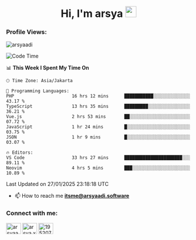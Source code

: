 <h1 align="center">Hi, I'm arsya 
  <img src="https://media.giphy.com/media/hvRJCLFzcasrR4ia7z/giphy.gif" width="30px"/>
</h1>

<p align="left"> <h3>Profile Views:</h3> <img src="https://komarev.com/ghpvc/?username=arsyaadi&label=Profile%20views&color=0e75b6&style=flat" alt="arsyaadi" /> </p>

<!--START_SECTION:waka-->
![Code Time](http://img.shields.io/badge/Code%20Time-3%2C666%20hrs%2055%20mins-blue)

📊 **This Week I Spent My Time On** 

```text
🕑︎ Time Zone: Asia/Jakarta

💬 Programming Languages: 
PHP                      16 hrs 12 mins      ███████████░░░░░░░░░░░░░░   43.17 % 
TypeScript               13 hrs 35 mins      █████████░░░░░░░░░░░░░░░░   36.21 % 
Vue.js                   2 hrs 53 mins       ██░░░░░░░░░░░░░░░░░░░░░░░   07.72 % 
JavaScript               1 hr 24 mins        █░░░░░░░░░░░░░░░░░░░░░░░░   03.75 % 
JSON                     1 hr 9 mins         █░░░░░░░░░░░░░░░░░░░░░░░░   03.07 % 

🔥 Editors: 
VS Code                  33 hrs 27 mins      ██████████████████████░░░   89.11 % 
Neovim                   4 hrs 5 mins        ███░░░░░░░░░░░░░░░░░░░░░░   10.89 % 
```


 Last Updated on 27/01/2025 23:18:18 UTC
<!--END_SECTION:waka-->

- 📫 How to reach me **itsme@arsyaadi.software**


<h3 align="left">Connect with me:</h3>
<p align="left">
<a href="https://linkedin.com/in/arsyaadi" target="blank"><img align="center" src="https://raw.githubusercontent.com/rahuldkjain/github-profile-readme-generator/master/src/images/icons/Social/linked-in-alt.svg" alt="arsyaadi" height="30" width="40" /></a>
<a href="https://fb.com/arsya.xkz" target="blank"><img align="center" src="https://raw.githubusercontent.com/rahuldkjain/github-profile-readme-generator/master/src/images/icons/Social/facebook.svg" alt="arsya.xkz" height="30" width="40" /></a>
<a href="https://stackoverflow.com/users/19520749" target="blank"><img align="center" src="https://raw.githubusercontent.com/rahuldkjain/github-profile-readme-generator/master/src/images/icons/Social/stack-overflow.svg" alt="19520749" height="30" width="40" /></a>
</p>
